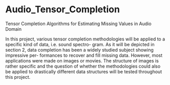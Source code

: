# Audio_Tensor_Completion
Tensor Completion Algorithms for Estimating Missing Values in Audio Domain

In this project, various tensor completion methodologies
will be applied to a specific kind of data, i.e. sound spectro-
gram. As it will be depicted in section 2, data completion
has been a widely studied subject showing impressive per-
formances to recover and fill missing data. However, most
applications were made on images or movies. The structure
of images is rather specific and the question of whether the
methodologies could also be applied to drastically different
data structures will be tested throughout this project.
